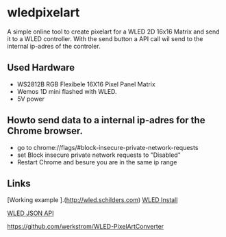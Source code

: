 # wledpixelart
A simple online tool to create pixelart for a WLED 2D 16x16 Matrix and send it to a WLED controller. 
With the send button a API call wil send to the internal ip-adres of the controler.

## Used Hardware 

* WS2812B RGB Flexibele 16X16 Pixel Panel Matrix
* Wemos 1D mini flashed with WLED.
* 5V power

## Howto send data to a internal ip-adres for the Chrome browser.
* go to chrome://flags/#block-insecure-private-network-requests
* set Block insecure private network requests to "Disabled"
* Restart Chrome and besure you are in the same ip range

## Links
[Working example ].(http://wled.schilders.com)
[WLED Install ](https://kno.wled.ge/basics/install-binary/)

[WLED JSON API ](https://kno.wled.ge/interfaces/json-api/)

https://github.com/werkstrom/WLED-PixelArtConverter
